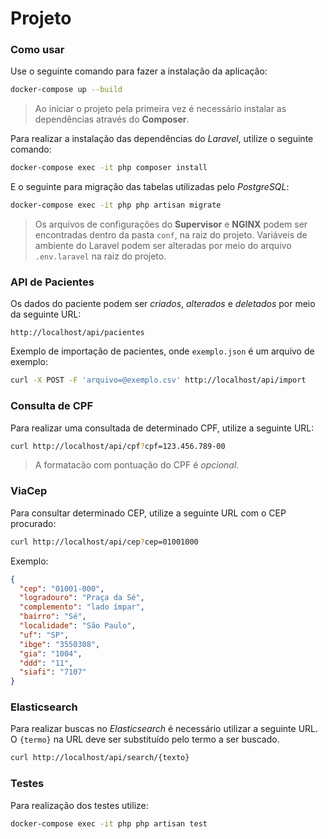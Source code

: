 # Projeto


### Como usar

Use o seguinte comando para fazer a instalação da aplicação:

```sh
docker-compose up --build
```

> Ao iniciar o projeto pela primeira vez é necessário instalar as dependências através do **Composer**. 

Para realizar a instalação das dependências do _Laravel_, utilize o seguinte comando:

```sh
docker-compose exec -it php composer install
```

E o seguinte para migração das tabelas utilizadas pelo _PostgreSQL_:

```sh
docker-compose exec -it php php artisan migrate
```

> Os arquivos de configurações do **Supervisor** e **NGINX** podem ser encontradas dentro da pasta `conf`, na raiz do projeto. Variáveis de ambiente do Laravel podem ser alteradas por meio do arquivo `.env.laravel` na raiz do projeto.


### API de Pacientes

Os dados do paciente podem ser _criados_, _alterados_ e _deletados_ por meio da seguinte URL:

```
http://localhost/api/pacientes
```

Exemplo de importação de pacientes, onde `exemplo.json` é um arquivo de exemplo:

```sh
curl -X POST -F 'arquivo=@exemplo.csv' http://localhost/api/import
```


### Consulta de CPF

Para realizar uma consultada de determinado CPF, utilize a seguinte URL:

```sh
curl http://localhost/api/cpf?cpf=123.456.789-00
```

> A formatacão com pontuação do CPF é _opcional_.


### ViaCep

Para consultar determinado CEP, utilize a seguinte URL com o CEP procurado:

```sh
curl http://localhost/api/cep?cep=01001000
```

Exemplo:

```json
{
  "cep": "01001-000",
  "logradouro": "Praça da Sé",
  "complemento": "lado ímpar",
  "bairro": "Sé",
  "localidade": "São Paulo",
  "uf": "SP",
  "ibge": "3550308",
  "gia": "1004",
  "ddd": "11",
  "siafi": "7107"
}
```


### Elasticsearch

Para realizar buscas no _Elasticsearch_ é necessário utilizar a seguinte URL. O `{termo}` na URL deve ser substituído pelo termo a ser buscado.

```sh
curl http://localhost/api/search/{texto}
```


### Testes

Para realização dos testes utilize:

```sh
docker-compose exec -it php php artisan test
```
